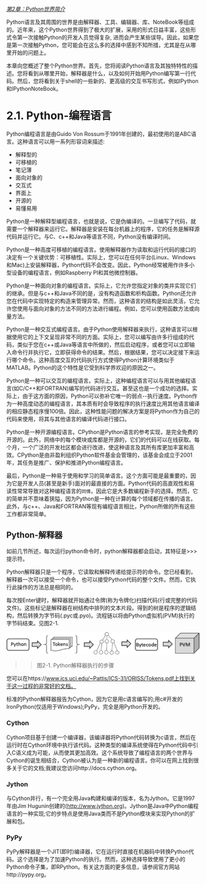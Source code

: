 
[*第2章：Python世界简介*](./)

Python语言及其周围的世界是由解释器、工具、编辑器、库、NoteBook等组成的。近年来，这个Python世界得到了极大的扩展，采用的形式日益丰富，这些形式令第一次接触Python的开发人员觉得复杂, 进而会产生某些误导。因此，如果您是第一次接触Python，您可能会在这么多的选择中感到不知所措，尤其是在从哪里开始的问题上。

本章向您概述了整个Python世界。首先，您将阅读Python语言及其独特特性的描述。您将看到从哪里开始，解释器是什么，以及如何开始用Python编写第一行代码。然后，您将看到关于shell的一些新的、更高级的交互书写形式，例如IPython和IPythonNoteBook。

# 2.1. Python-编程语言

Python编程语言是由Guido Von Rossum于1991年创建的，最初使用的是ABC语言。这种语言可以用一系列形容词来描述: 

* 解释型的
* 可移植的
* 笔记薄
* 面向对象的
* 交互式
* 界面上
* 开源的
* 易懂易用

Python是一种解释型编程语言，也就是说，它是伪编译的。一旦编写了代码，就需要一个解释器来运行它。解释器是安装在每台机器上的程序，它的任务是解释源代码并运行它。与C、c++和Java等语言不同，Python没有编译时间。

Python是一种高度可移植的编程语言。使用解释器作为读取和运行代码的接口的决定有一个关键优势：可移植性。实际上，您可以在任何平台(Linux、Windows和Mac)上安装解释器，Python代码不会改变。因此，Python经常被用作许多小型设备的编程语言，例如Raspberry PI和其他微控制器。

Python是一种面向对象的编程语言。实际上，它允许您指定对象的类并实现它们的继承。但是与c++和Java不同的是，没有构造函数和析构函数。Python还允许您在代码中实现特定的构造来管理异常。然而，这种语言的结构是如此灵活，它允许您使用与面向对象的方法不同的方法进行编程。例如，您可以使用函数方法或向量方法。

Python是一种交互式编程语言。由于Python使用解释器来执行，这种语言可以根据使用它的上下文呈现非常不同的方面。实际上，您可以编写由许多行组成的代码，类似于您在c++或Java等语言中所做的，然后启动程序，或者您可以立即输入命令行并执行它，立即获得命令的结果。然后，根据结果，您可以决定接下来运行哪个命令。这种高度交互的代码执行方式使得Python计算环境类似于MATLAB。Python的这个特性是它受到科学界欢迎的原因之一。

Python是一种可以交互的编程语言。实际上，这种编程语言可以与用其他编程语言(如C/C++和FORTRAN)编写的代码进行交互。甚至这也是一个成功的选择。实际上，由于这方面的原因，Python可以弥补它唯一的弱点--执行速度。Python作为一种高度动态的编程语言，其本质有时会导致程序的执行速度比用其他语言编译的相应静态程序慢100倍。因此，这种性能问题的解决方案是将Python作为自己的代码来使用，将其与其他语言的编译代码进行接口。

Python是一种开源编程语言。CPython是Python语言的参考实现，是完全免费的开源的。此外，网络中的每个模块或库都是开源的，它们的代码可以在线获取。每个月，一个广泛的开发社区都会进行改进，使这种语言及其所有库更加丰富和高效。CPython是由非盈利组织Python软件基金会管理的，该基金会成立于2001年，其任务是推广、保护和推进Python编程语言。

最后，Python是一种易于使用和学习的简单语言。这个方面可能是最重要的，因为它是开发人员(甚至是新手)面对的最直接的方面。Python代码的高直观性和易读性常常导致对这种编程语言的`同情`，因此它是大多数编程新手的选择。然而，它的简单并不意味着狭隘，因为Python是一种在计算的每个领域都在传播的语言。此外，与c++、Java和FORTRAN等现有编程语言相比，Python所做的所有这些工作都非常简单。

## Python-解释器

如前几节所述，每次运行python命令时，python解释器都会启动，其特征是>>>提示符。

Python解释器只是一个程序，它读取和解释传递给提示符的命令。您已经看到，解释器一次可以接受一个命令，也可以接受Python代码的整个文件。然而，它执行此操作的方法总是相同的。

每次按Enter键时，解释器就开始通过令牌(称为令牌化)扫描代码(行或完整的代码文件)。这些标记是解释器在树结构中排列的文本片段。得到的树是程序的逻辑结构，然后转换为字节码(.pyc或.pyo)。流程链以将由Python虚拟机(PVM)执行的字节码结束。见图2-1.

![Figure 2-1](images/Figure-2-1.png)
>> 图2-1. Python解释器执行的步骤

您可以在https://www.ics.uci.edu/~Pattis/ICS-31/ORISS/Tokens.pdf上找到关于这一过程的非常好的文档。

标准的Python解释器报告为Cython，因为它是用c语言编写的;用c#开发的IronPython(仅适用于Windows);PyPy，完全是用Python开发的。

### Cython

Cython项目基于创建一个编译器，该编译器将Python代码转换为c语言，然后在运行时在Cython环境中执行该代码。这种类型的编译系统使得在Python代码中引入C语义成为可能，从而使其更加高效。这个系统导致了编程语言的两个世界与Cython的诞生相结合，Cython被认为是一种新的编程语言。你可以在网上找到很多关于它的文档;我建议您访问http://docs.cython.org。

### Jython

与Cython并行，有一个完全用Java构建和编译的版本，名为Jython。它是1997年由Jim Hugunin创建的(http://www.jython.org)。Jython是Java中Python编程语言的一种实现;它的步特点是使用Java类而不是Python模块来实现Python的扩展和包。

### PyPy 

PyPy解释器是一个JIT(即时)编译器，它在运行时直接在机器码中转换Python代码。这个选择是为了加速Python的执行。然而，这种选择导致使用了更小的Python命令子集，即RPython。有关这方面的更多信息，请参阅官方网站http://pypy.org。

